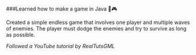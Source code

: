 ###Learned how to make a game in Java 👾🎮

Created a simple endless game that involves one player and multiple waves of enemies.  The player must dodge the enemies and try to survive as long as possible.

*Followed a YouTube tutorial by RealTutsGML*
